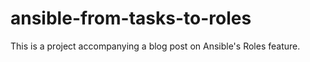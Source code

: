 # ansible-from-tasks-to-roles
This is a project accompanying a blog post on Ansible's Roles feature.
